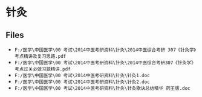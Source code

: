 # 针灸

## Files

- `F:/医学\中国医学\00 考试\2014中医考研资料\针灸\2014中医综合考研 307《针灸学》考点精讲及复习思路.pdf`
- `F:/医学\中国医学\00 考试\2014中医考研资料\针灸\2014中医综合考研307《针灸学》考点过关必做习题精讲.pdf`
- `F:/医学\中国医学\00 考试\2014中医考研资料\针灸\针灸1.doc`
- `F:/医学\中国医学\00 考试\2014中医考研资料\针灸\针灸2.doc`
- `F:/医学\中国医学\00 考试\2014中医考研资料\针灸\针灸歌诀总结精华 药王版.doc`
